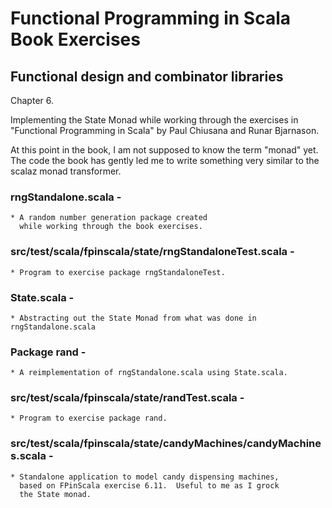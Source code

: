 # Functional Programming in Scala Book Exercises

## Functional design and combinator libraries

Chapter 6.

Implementing the State Monad while working through the
exercises in  "Functional Programming in Scala" by Paul
Chiusana and Runar Bjarnason.

At this point in the book, I am not supposed to know the 
term "monad" yet.  The code the book has gently led me
to write something very similar to the scalaz monad transformer.

### rngStandalone.scala -
    * A random number generation package created
      while working through the book exercises.
### src/test/scala/fpinscala/state/rngStandaloneTest.scala -
    * Program to exercise package rngStandaloneTest.
### State.scala -
    * Abstracting out the State Monad from what was done in rngStandalone.scala
### Package rand -
    * A reimplementation of rngStandalone.scala using State.scala. 
### src/test/scala/fpinscala/state/randTest.scala -
    * Program to exercise package rand.
### src/test/scala/fpinscala/state/candyMachines/candyMachines.scala -
    * Standalone application to model candy dispensing machines, 
      based on FPinScala exercise 6.11.  Useful to me as I grock
      the State monad.
